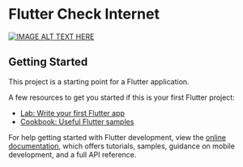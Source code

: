 # Flutter Check Internet

[![IMAGE ALT TEXT HERE](https://i.ytimg.com/vi/JxG252-ERv0/maxresdefault.jpg)](https://www.youtube.com/watch?v=JxG252-ERv0)

## Getting Started

This project is a starting point for a Flutter application.

A few resources to get you started if this is your first Flutter project:

- [Lab: Write your first Flutter app](https://docs.flutter.dev/get-started/codelab)
- [Cookbook: Useful Flutter samples](https://docs.flutter.dev/cookbook)

For help getting started with Flutter development, view the
[online documentation](https://docs.flutter.dev/), which offers tutorials,
samples, guidance on mobile development, and a full API reference.
